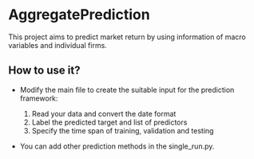 # AggregatePrediction
This project aims to predict market return by using information of macro variables and individual firms.
## How to use it?
- Modify the main file to create the suitable input for the prediction framework:

  1. Read your data and convert the date format
  2. Label the predicted target and list of predictors
  3. Specify the time span of training, validation and testing
  
- You can add other prediction methods in the single_run.py.
